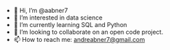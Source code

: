 - 👋 Hi, I’m @aabner7
- 👀 I’m interested in data science
- 🌱 I’m currently learning SQL and Python
- 💞️ I’m looking to collaborate on an open code project.  
- 📫 How to reach me: andreabner7@gmail.com

<!---
aabner7/aabner7 is a ✨ special ✨ repository because its `README.md` (this file) appears on your GitHub profile.
You can click the Preview link to take a look at your changes.
--->

